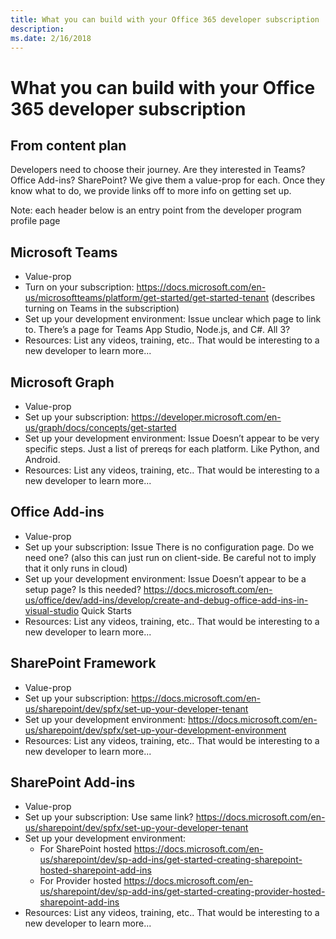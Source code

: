 ```yaml
---
title: What you can build with your Office 365 developer subscription
description: 
ms.date: 2/16/2018
---
```


# What you can build with your Office 365 developer subscription 

## From content plan
Developers need to choose their journey. Are they interested in Teams? Office Add-ins? SharePoint? We give them a value-prop for each. Once they know what to do, we provide links off to more info on getting set up. 

Note: each header below is an entry point from the developer program profile page 

## Microsoft Teams 

- Value-prop 
- Turn on your subscription: https://docs.microsoft.com/en-us/microsoftteams/platform/get-started/get-started-tenant (describes turning on Teams in the subscription) 
- Set up your development environment: Issue unclear which page to link to. There’s a page for Teams App Studio, Node.js, and C#. All 3? 
- Resources: List any videos, training, etc.. That would be interesting to a new developer to learn more... 

## Microsoft Graph 

- Value-prop 
- Set up your subscription: https://developer.microsoft.com/en-us/graph/docs/concepts/get-started  
- Set up your development environment: Issue Doesn’t appear to be very specific steps. Just a list of prereqs for each platform. Like Python, and Android. 
- Resources: List any videos, training, etc.. That would be interesting to a new developer to learn more... 

## Office Add-ins  

- Value-prop 
- Set up your subscription: Issue There is no configuration page. Do we need one? (also this can just run on client-side. Be careful not to imply that it only runs in cloud) 
- Set up your development environment: Issue Doesn’t appear to be a setup page? Is this needed? 
https://docs.microsoft.com/en-us/office/dev/add-ins/develop/create-and-debug-office-add-ins-in-visual-studio
Quick Starts 
- Resources: List any videos, training, etc.. That would be interesting to a new developer to learn more... 

## SharePoint Framework 

- Value-prop 
- Set up your subscription: https://docs.microsoft.com/en-us/sharepoint/dev/spfx/set-up-your-developer-tenant  
- Set up your development environment: https://docs.microsoft.com/en-us/sharepoint/dev/spfx/set-up-your-development-environment  
- Resources: List any videos, training, etc.. That would be interesting to a new developer to learn more... 

## SharePoint Add-ins 

- Value-prop 
- Set up your subscription: Use same link? https://docs.microsoft.com/en-us/sharepoint/dev/spfx/set-up-your-developer-tenant  
- Set up your development environment: 
  - For SharePoint hosted https://docs.microsoft.com/en-us/sharepoint/dev/sp-add-ins/get-started-creating-sharepoint-hosted-sharepoint-add-ins  
  - For Provider hosted https://docs.microsoft.com/en-us/sharepoint/dev/sp-add-ins/get-started-creating-provider-hosted-sharepoint-add-ins  
- Resources: List any videos, training, etc.. That would be interesting to a new developer to learn more... 
